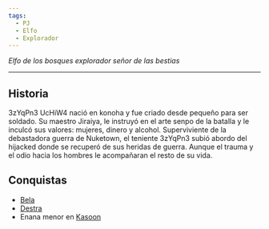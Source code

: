 ```yaml
---
tags:
  - PJ
  - Elfo
  - Explorador
---
```

*Elfo de los bosques explorador señor de las bestias*
___
## Historia
3zYqPn3 UcHiW4 nació en konoha y fue criado desde pequeño para ser soldado. Su maestro Jiraiya, le instruyó en el arte senpo de la batalla y le inculcó sus valores: mujeres, dinero y alcohol. Superviviente de la debastadora guerra de Nuketown, el teniente 3zYqPn3 subió abordo del hijacked donde se recuperó de sus heridas de guerra. Aunque el trauma y el odio hacia los hombres le acompañaran el resto de su vida.

## Conquistas
- [Bela](../Bela.md)
- [Destra](../Destra.md)
- Enana menor en [Kasoon](../../Lugares/Ciudades/Kasoon.md)
